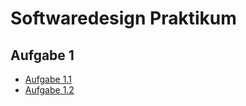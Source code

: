 # Softwaredesign Praktikum

## Aufgabe 1
* [Aufgabe 1.1](Aufgabe_1/A01_Koerpereigenschaften/Program.cs)
* [Aufgabe 1.2](Aufgabe_1/A01_Zufallsgedicht/Program.cs)
